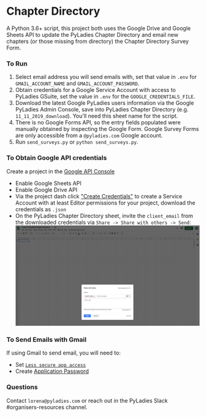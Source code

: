 # Chapter Directory

A Python 3.6+ script, this project both uses the Google Drive and Google Sheets API to update the PyLadies Chapter Directory 
and email new chapters (or those missing from directory) the Chapter Directory Survey Form. 

### To Run

1. Select email address you will send emails with, set that value in `.env` for `GMAIL_ACCOUNT_NAME` and `GMAIL_ACCOUNT_PASSWORD`.
2. Obtain credentials for a Google Service Account with access to PyLadies GSuite, set the value in `.env` for the `GOOGLE_CREDENTIALS_FILE`. 
3. Download the latest Google PyLadies users information via the Google PyLadies Admin Console, save into PyLadies Chapter Directory (e.g. `11_11_2019_download`). 
You'll need this sheet name for the script. 
4. There is no Google Forms API, so the entry fields populated were manually obtained by inspecting the Google Form. Google Survey
Forms are only accessible from a `@pyladies.com` Google account.
5. Run `send_surveys.py` or `python send_surveys.py`. 

### To Obtain Google API credentials 

Create a project in the [Google API Console](https://console.developers.google.com/?authuser=0&project=quickstart-1574519279210&pli=1)
- Enable Google Sheets API 
- Enable Google Drive API
- Via the project dash click ["Create Credentials"](https://console.developers.google.com/apis/api/sheets.googleapis.com/overview?project=pyladies-admin) 
  to create a Service Account with at least Editor permissions for your project, download the credentials as `.json`
- On the PyLadies Chapter Directory sheet, invite the `client_email` from the downloaded credentials via `Share -> Share with others -> Send`: ![Share File](share_file.png)

 ### To Send Emails with Gmail
 
If using Gmail to send email, you will need to:
- Set [`Less secure app access`](https://support.google.com/accounts/answer/6010255)
- Create [Application Password](https://support.google.com/accounts/answer/185833)
    
### Questions 

Contact `lorena@pyladies.com` or reach out in the PyLadies Slack #organisers-resources channel.
